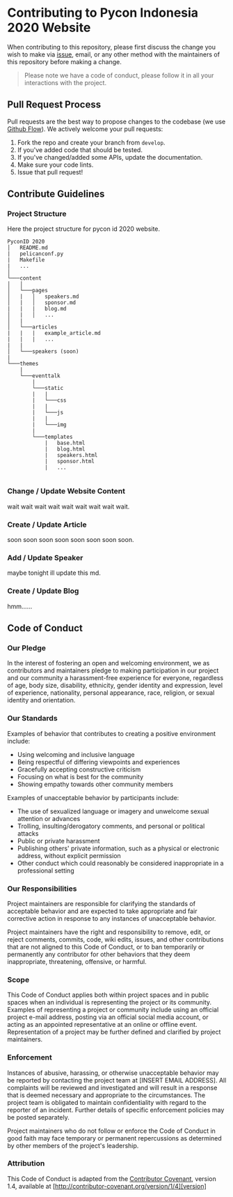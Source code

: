 # Contributing to Pycon Indonesia 2020 Website

When contributing to this repository, please first discuss the change you wish to make via [issue](https://github.com/pyconid/pyconid2020/issues),
email, or any other method with the maintainers of this repository before making a change. 

>Please note we have a code of conduct, please follow it in all your interactions with the project.

## Pull Request Process
Pull requests are the best way to propose changes to the codebase (we use [Github Flow](https://guides.github.com/introduction/flow/index.html)). We actively welcome your pull requests:

1. Fork the repo and create your branch from `develop`.
2. If you've added code that should be tested.
3. If you've changed/added some APIs, update the documentation.
4. Make sure your code lints.
6. Issue that pull request!

## Contribute Guidelines

### Project Structure
Here the project structure for pycon id 2020 website.
```
PyconID 2020
│   README.md
|   pelicanconf.py
|   Makefile    
|   ...
│
└───content
│   │
│   └───pages
│   |   │   speakers.md
│   |   │   sponsor.md
|   |   |   blog.md
│   |   │   ...
│   |
│   └───articles
|   |   |   example_article.md
|   |   |   ...
|   |
│   └───speakers (soon)
|
└───themes
    |
    └───eventtalk
        |
        └───static
        |   |
        |   └───css
        |   |
        |   └───js
        |   |
        |   └───img
        |
        └───templates
            |   base.html
            |   blog.html
            |   speakers.html
            |   sponsor.html
            |   ...
        
```

### Change / Update Website Content
wait wait wait wait wait wait wait wait wait.

### Create / Update Article
soon soon soon soon soon soon soon soon.

### Add / Update Speaker
maybe tonight ill update this md.

### Create / Update Blog
hmm......

## Code of Conduct
### Our Pledge

In the interest of fostering an open and welcoming environment, we as
contributors and maintainers pledge to making participation in our project and
our community a harassment-free experience for everyone, regardless of age, body
size, disability, ethnicity, gender identity and expression, level of experience,
nationality, personal appearance, race, religion, or sexual identity and
orientation.

### Our Standards

Examples of behavior that contributes to creating a positive environment
include:

* Using welcoming and inclusive language
* Being respectful of differing viewpoints and experiences
* Gracefully accepting constructive criticism
* Focusing on what is best for the community
* Showing empathy towards other community members

Examples of unacceptable behavior by participants include:

* The use of sexualized language or imagery and unwelcome sexual attention or
advances
* Trolling, insulting/derogatory comments, and personal or political attacks
* Public or private harassment
* Publishing others' private information, such as a physical or electronic
  address, without explicit permission
* Other conduct which could reasonably be considered inappropriate in a
  professional setting

### Our Responsibilities

Project maintainers are responsible for clarifying the standards of acceptable
behavior and are expected to take appropriate and fair corrective action in
response to any instances of unacceptable behavior.

Project maintainers have the right and responsibility to remove, edit, or
reject comments, commits, code, wiki edits, issues, and other contributions
that are not aligned to this Code of Conduct, or to ban temporarily or
permanently any contributor for other behaviors that they deem inappropriate,
threatening, offensive, or harmful.

### Scope

This Code of Conduct applies both within project spaces and in public spaces
when an individual is representing the project or its community. Examples of
representing a project or community include using an official project e-mail
address, posting via an official social media account, or acting as an appointed
representative at an online or offline event. Representation of a project may be
further defined and clarified by project maintainers.

### Enforcement

Instances of abusive, harassing, or otherwise unacceptable behavior may be
reported by contacting the project team at [INSERT EMAIL ADDRESS]. All
complaints will be reviewed and investigated and will result in a response that
is deemed necessary and appropriate to the circumstances. The project team is
obligated to maintain confidentiality with regard to the reporter of an incident.
Further details of specific enforcement policies may be posted separately.

Project maintainers who do not follow or enforce the Code of Conduct in good
faith may face temporary or permanent repercussions as determined by other
members of the project's leadership.

### Attribution

This Code of Conduct is adapted from the [Contributor Covenant][homepage], version 1.4,
available at [http://contributor-covenant.org/version/1/4][version]

[homepage]: http://contributor-covenant.org
[version]: http://contributor-covenant.org/version/1/4/